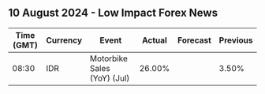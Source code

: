 ## 10 August 2024 - Low Impact Forex News

| Time (GMT) | Currency | Event | Actual | Forecast | Previous |
|------|----------|-------|--------|----------|----------|
| 08:30 | IDR | Motorbike Sales (YoY) (Jul) | 26.00% |  | 3.50% |
